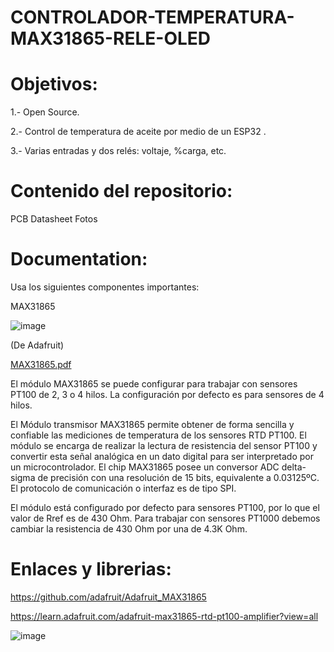 # CONTROLADOR-TEMPERATURA-MAX31865-RELE-OLED




# Objetivos:

1.- Open Source.

2.- Control de temperatura de aceite por medio de un ESP32  .

3.- Varias entradas y dos relés: voltaje, %carga, etc.


# Contenido del repositorio:

PCB Datasheet Fotos

# Documentation:

Usa los siguientes componentes importantes:

MAX31865

![image](https://user-images.githubusercontent.com/40340747/225104840-7f288b6a-2d6b-44aa-809c-3c1a69e25dee.png)

(De Adafruit)
 
[MAX31865.pdf](https://github.com/SalgaCorp/CONTROLADOR-TEMPERATURA-MAX31865-RELE-OLED/files/10972528/MAX31865.pdf)

El módulo MAX31865 se puede configurar para trabajar con sensores PT100 de 2, 3 o 4 hilos. La configuración por defecto es para sensores de 4 hilos. 

El Módulo transmisor MAX31865 permite obtener de forma sencilla y confiable las mediciones de temperatura de los sensores RTD PT100. El módulo se encarga de realizar la lectura de resistencia del sensor PT100 y convertir esta señal analógica en un dato digital para ser interpretado por un microcontrolador. El chip MAX31865 posee un conversor ADC delta-sigma de precisión con una resolución de 15 bits, equivalente a 0.03125ºC. El protocolo de comunicación o interfaz es de tipo SPI.

El módulo está configurado por defecto para sensores PT100, por lo que el valor de Rref es de 430 Ohm. Para trabajar con sensores PT1000 debemos cambiar la resistencia de 430 Ohm por una de 4.3K Ohm.


# Enlaces y librerias:

https://github.com/adafruit/Adafruit_MAX31865

https://learn.adafruit.com/adafruit-max31865-rtd-pt100-amplifier?view=all



![image](https://user-images.githubusercontent.com/40340747/225102488-39eaa55c-a63a-45f5-bf0e-7ba1ecd27e59.png)

